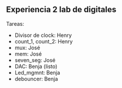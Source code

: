 Experiencia 2 lab de digitales
-------
Tareas:

* Divisor de clock: Henry
* count_1, count_2: Henry
* mux: José
* mem: José
* seven_seg: José
* DAC: Benja (listo)
* Led_mgmnt: Benja
* debouncer: Benja
